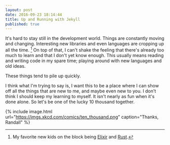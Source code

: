 ```yaml
---
layout: post
date: 2016-09-23 18:14:44
title: Up and Running with Jekyll
published: true
---
```


It's hard to stay still in the development world. Things are constantly moving and changing. Interesting new libraries and even languages are cropping up all the time. [^1] On top of that, I can't shake the feeling that there's already too much to learn and that I don't yet know enough. This usually means reading and writing code in my spare time; playing around with new languages and old ideas.

These things tend to pile up quickly.

I think what I'm trying to say is, I want this to be a place where I can show off all the things that are new to me, and maybe even new to you. I don't think I should keep my learning to myself. It isn't nearly as fun when it's done alone. So let's be one of the lucky 10 thousand together.

{% include image.html url="https://imgs.xkcd.com/comics/ten_thousand.png" caption="Thanks, Randall" %}

[^1]: My favorite new kids on the block being [Elixir](http://elixir-lang.org/) and [Rust](http://rust-lang.org/).
